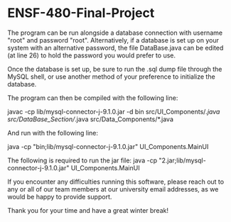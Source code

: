 # ENSF-480-Final-Project

The program can be run alongside a database connection with username "root" and password "root".
Alternatively, if a database is set up on your system with an alternative password, 
the file DataBase.java can be edited (at line 26) to hold the password you would prefer to use.

Once the database is set up, be sure to run the .sql dump file through the MySQL shell, or use
another method of your preference to initialize the database.

The program can then be compiled with the following line:

javac -cp lib/mysql-connector-j-9.1.0.jar -d bin src/UI_Components/*.java src/DataBase_Section/*.java src/Data_Components/*.java

And run with the following line:

java -cp "bin;lib/mysql-connector-j-9.1.0.jar" UI_Components.MainUI

The following is required to run the jar file:
java -cp "2.jar;lib/mysql-connector-j-9.1.0.jar" UI_Components.MainUI

If you encounter any difficulties running this software, please reach out to any or all of our
team members at our university email addresses, as we would be happy to provide support.

Thank you for your time and have a great winter break!

